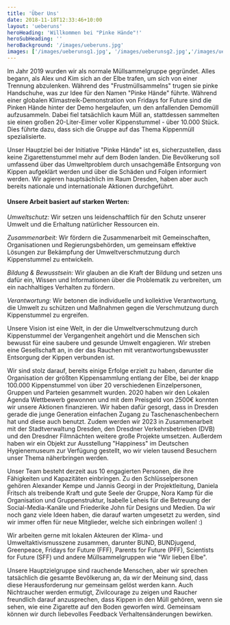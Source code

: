 ```yaml
---
title: 'Über Uns'
date: 2018-11-18T12:33:46+10:00
layout: 'ueberuns'
heroHeading: 'Willkommen bei "Pinke Hände"!'
heroSubHeading: ''
heroBackground: '/images/ueberuns.jpg'
images: ['/images/ueberunsg1.jpg', '/images/ueberunsg2.jpg','/images/ueberunsg3.jpg','/images/ueberunsg4.jpg','/images/ueberunsg5.jpg','/images/ueberunsg6.jpg']
---
```


Im Jahr 2019 wurden wir als normale Müllsammelgruppe gegründet. Alles begann, als Alex und Kim sich an der Elbe trafen, um sich von einer Trennung abzulenken. Während des "Frustmüllsammelns" trugen sie pinke Handschuhe, was zur Idee für den Namen "Pinke Hände" führte. Während einer globalen Klimastreik-Demonstration von Fridays for Future sind die Pinken Hände hinter der Demo hergelaufen, um den anfallenden Demomüll aufzusammeln. Dabei fiel tatsächlich kaum Müll an, stattdessen sammelten sie einen großen 20-Liter-Eimer voller Kippenstummel - über 10.000 Stück. Dies führte dazu, dass sich die Gruppe auf das Thema Kippenmüll spezialisierte.

Unser Hauptziel bei der Initiative "Pinke Hände" ist es, sicherzustellen, dass keine Zigarettenstummel mehr auf dem Boden landen. Die Bevölkerung soll umfassend über das Umweltproblem durch unsachgemäße Entsorgung von Kippen aufgeklärt werden und über die Schäden und Folgen informiert werden. Wir agieren hauptsächlich im Raum Dresden, haben aber auch bereits nationale und internationale Aktionen durchgeführt.

#### Unsere Arbeit basiert auf starken Werten:

*Umweltschutz:* Wir setzen uns leidenschaftlich für den Schutz unserer Umwelt und die Erhaltung natürlicher Ressourcen ein.  

*Zusammenarbeit:* Wir fördern die Zusammenarbeit mit Gemeinschaften, Organisationen und Regierungsbehörden, um gemeinsam effektive Lösungen zur Bekämpfung der Umweltverschmutzung durch Kippenstummel zu entwickeln.  

*Bildung & Bewusstsein:* Wir glauben an die Kraft der Bildung und setzen uns dafür ein, Wissen und Informationen über die Problematik zu verbreiten, um ein nachhaltiges Verhalten zu fördern.  

*Verantwortung:* Wir betonen die individuelle und kollektive Verantwortung, die Umwelt zu schützen und Maßnahmen gegen die Verschmutzung durch Kippenstummel zu ergreifen.

Unsere Vision ist eine Welt, in der die Umweltverschmutzung durch Kippenstummel der Vergangenheit angehört und die Menschen sich bewusst für eine saubere und gesunde Umwelt engagieren. Wir streben eine Gesellschaft an, in der das Rauchen mit verantwortungsbewusster Entsorgung der Kippen verbunden ist.

Wir sind stolz darauf, bereits einige Erfolge erzielt zu haben, darunter die Organisation der größten Kippensammlung entlang der Elbe, bei der knapp 100.000 Kippenstummel von über 20 verschiedenen Einzelpersonen, Gruppen und Parteien gesammelt wurden. 2020 haben wir den Lokalen Agenda Wettbewerb gewonnen und mit dem Preisgeld von 2500€ konnten wir unsere Aktionen finanzieren. Wir haben dafür gesorgt, dass in Dresden gerade die junge Generation einfachen Zugang zu Taschenaschenbechern hat und diese auch benutzt. Zudem werden wir 2023 in Zusammenarbeit mit der Stadtverwaltung Dresden, den Dresdner Verkehrsbetrieben (DVB) und den Dresdner Filmnächten weitere große Projekte umsetzen. Außerdem haben wir ein Objekt zur Ausstellung "Happiness" im Deutschen Hygienemuseum zur Verfügung gestellt, wo wir vielen tausend Besuchern unser Thema näherbringen werden.

Unser Team besteht derzeit aus 10 engagierten Personen, die ihre Fähigkeiten und Kapazitäten einbringen. Zu den Schlüsselpersonen gehören Alexander Kempe und Jannis Georgi in der Projektleitung, Daniela Fritsch als treibende Kraft und gute Seele der Gruppe, Nora Kamp für die Organisation und Gruppenstruktur, Isabelle Leheis für die Betreuung der Social-Media-Kanäle und Friederike John für Designs und Medien. Da wir noch ganz viele Ideen haben, die darauf warten umgesetzt zu werden, sind wir immer offen für neue Mitglieder, welche sich einbringen wollen! :)

Wir arbeiten gerne mit lokalen Akteuren der Klima- und Umweltaktivismusszene zusammen, darunter BUND, BUNDjugend, Greenpeace, Fridays for Future (FFF), Parents for Future (PFF), Scientists for Future (SFF) und andere Müllsammelgruppen wie "Wir lieben Elbe".

Unsere Hauptzielgruppe sind rauchende Menschen, aber wir sprechen tatsächlich die gesamte Bevölkerung an, da wir der Meinung sind, dass diese Herausforderung nur gemeinsam gelöst werden kann. Auch Nichtraucher werden ermutigt, Zivilcourage zu zeigen und Raucher freundlich darauf anzusprechen, dass Kippen in den Müll gehören, wenn sie sehen, wie eine Zigarette auf den Boden geworfen wird. Gemeinsam können wir durch liebevolles Feedback Verhaltensänderungen bewirken.